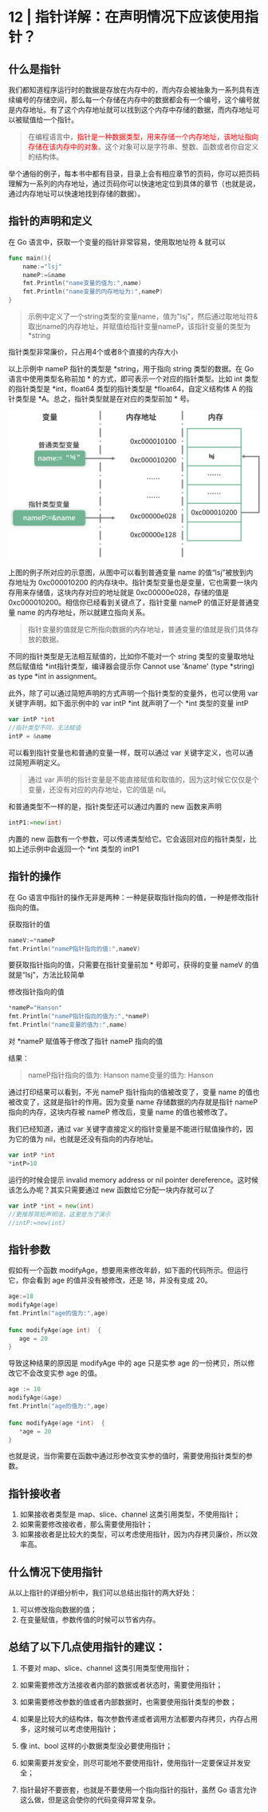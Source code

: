 # 12 | 指针详解：在声明情况下应该使用指针？

## 什么是指针

我们都知道程序运行时的数据是存放在内存中的，而内存会被抽象为一系列具有连续编号的存储空间，那么每一个存储在内存中的数据都会有一个编号，这个编号就是内存地址。有了这个内存地址就可以找到这个内存中存储的数据，而内存地址可以被赋值给一个指针。

> 在编程语言中，<font color=red>指针是一种数据类型，用来存储一个内存地址，该地址指向存储在该内存中的对象</font>。这个对象可以是字符串、整数、函数或者你自定义的结构体。

举个通俗的例子，每本书中都有目录，目录上会有相应章节的页码，你可以把页码理解为一系列的内存地址，通过页码你可以快速地定位到具体的章节（也就是说，通过内存地址可以快速地找到存储的数据）。

## 指针的声明和定义

在 Go 语言中，获取一个变量的指针非常容易，使用取地址符 & 就可以

```go
func main(){
    name:="lsj"
    nameP:=&name
    fmt.Println("name变量的值为:",name)
    fmt.Println("name变量的内存地址为:",nameP)
}
```

> 示例中定义了一个string类型的变量name，值为"lsj"，然后通过取地址符&取出name的内存地址，并赋值给指针变量nameP，该指针变量的类型为*string

指针类型非常廉价，只占用4个或者8个直接的内存大小

以上示例中 nameP 指针的类型是 *string，用于指向 string 类型的数据。在 Go 语言中使用类型名称前加 * 的方式，即可表示一个对应的指针类型。比如 int 类型的指针类型是 *int，float64 类型的指针类型是 *float64，自定义结构体 A 的指针类型是 *A。总之，指针类型就是在对应的类型前加 * 号。

![](指针变量内存地址指向示意图.png)

上图的例子所对应的示意图，从图中可以看到普通变量 name 的值“lsj”被放到内存地址为 0xc000010200 的内存块中。指针类型变量也是变量，它也需要一块内存用来存储值，这块内存对应的地址就是 0xc00000e028，存储的值是 0xc000010200。相信你已经看到关键点了，指针变量 nameP 的值正好是普通变量 name 的内存地址，所以就建立指向关系。

> 指针变量的值就是它所指向数据的内存地址，普通变量的值就是我们具体存放的数据。

不同的指针类型是无法相互赋值的，比如你不能对一个 string 类型的变量取地址然后赋值给 *int指针类型，编译器会提示你 Cannot use '&name' (type *string) as type *int in assignment。

此外，除了可以通过简短声明的方式声明一个指针类型的变量外，也可以使用 var 关键字声明，如下面示例中的 var intP *int 就声明了一个 *int 类型的变量 intP

```go
var intP *int
//指针类型不同，无法赋值
intP = &name
```

可以看到指针变量也和普通的变量一样，既可以通过 var 关键字定义，也可以通过简短声明定义。

> 通过 var 声明的指针变量是不能直接赋值和取值的，因为这时候它仅仅是个变量，还没有对应的内存地址，它的值是 nil。

和普通类型不一样的是，指针类型还可以通过内置的 new 函数来声明

```go
intP1:=new(int)
```

内置的 new 函数有一个参数，可以传递类型给它。它会返回对应的指针类型，比如上述示例中会返回一个 *int 类型的 intP1

## 指针的操作

在 Go 语言中指针的操作无非是两种：一种是获取指针指向的值，一种是修改指针指向的值。

获取指针的值

```go
nameV:=*nameP
fmt.Println("nameP指针指向的值:",nameV)
```

要获取指针指向的值，只需要在指针变量前加 * 号即可，获得的变量 nameV 的值就是“lsj”，方法比较简单

修改指针指向的值

```go
*nameP="Hanson"
fmt.Println("nameP指针指向的值为:",*nameP)
fmt.Println("name变量的值为:",name)
```

对 *nameP 赋值等于修改了指针 nameP 指向的值

结果：

>nameP指针指向的值为: Hanson
>name变量的值为: Hanson

通过打印结果可以看到，不光 nameP 指针指向的值被改变了，变量 name 的值也被改变了，这就是指针的作用。因为变量 name 存储数据的内存就是指针 nameP 指向的内存，这块内存被 nameP 修改后，变量 name 的值也被修改了。

我们已经知道，通过 var 关键字直接定义的指针变量是不能进行赋值操作的，因为它的值为 nil，也就是还没有指向的内存地址。

```go
var intP *int
*intP=10
```

运行的时候会提示 invalid memory address or nil pointer dereference。这时候该怎么办呢？其实只需要通过 new 函数给它分配一块内存就可以了

```go
var intP *int = new(int)
//更推荐简短声明法，这里是为了演示
//intP:=new(int)
```

## 指针参数

假如有一个函数 modifyAge，想要用来修改年龄，如下面的代码所示。但运行它，你会看到 age 的值并没有被修改，还是 18，并没有变成 20。

```go
age:=18
modifyAge(age)
fmt.Println("age的值为:",age)

func modifyAge(age int)  {
   age = 20
}
```

导致这种结果的原因是 modifyAge 中的 age 只是实参 age 的一份拷贝，所以修改它不会改变实参 age 的值。

```go
age := 10
modifyAge(&age)
fmt.Println("age的值为:",age)

func modifyAge(age *int)  {
   *age = 20
}
```

也就是说，当你需要在函数中通过形参改变实参的值时，需要使用指针类型的参数。

## 指针接收者

1. 如果接收者类型是 map、slice、channel 这类引用类型，不使用指针；
2. 如果需要修改接收者，那么需要使用指针；
3. 如果接收者是比较大的类型，可以考虑使用指针，因为内存拷贝廉价，所以效率高。

## 什么情况下使用指针

从以上指针的详细分析中，我们可以总结出指针的两大好处：

1. 可以修改指向数据的值；
2. 在变量赋值，参数传值的时候可以节省内存。

## 总结了以下几点使用指针的建议：

1. 不要对 map、slice、channel 这类引用类型使用指针；

2. 如果需要修改方法接收者内部的数据或者状态时，需要使用指针；

3. 如果需要修改参数的值或者内部数据时，也需要使用指针类型的参数；

4. 如果是比较大的结构体，每次参数传递或者调用方法都要内存拷贝，内存占用多，这时候可以考虑使用指针；

5. 像 int、bool 这样的小数据类型没必要使用指针；

6. 如果需要并发安全，则尽可能地不要使用指针，使用指针一定要保证并发安全；

7. 指针最好不要嵌套，也就是不要使用一个指向指针的指针，虽然 Go 语言允许这么做，但是这会使你的代码变得异常复杂。

